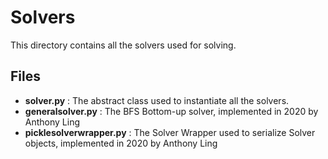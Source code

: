 # Solvers
This directory contains all the solvers used for solving.
## Files
* **solver.py**        : The abstract class used to instantiate all the solvers.
* **generalsolver.py** : The BFS Bottom-up solver, implemented in 2020 by Anthony Ling  
* **picklesolverwrapper.py** : The Solver Wrapper used to serialize Solver objects, implemented in 2020 by Anthony Ling
